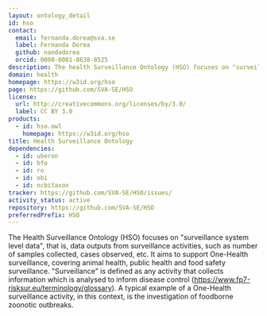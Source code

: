 ```yaml
---
layout: ontology_detail
id: hso
contact:
  email: fernanda.dorea@sva.se
  label: Fernanda Dorea
  github: nandadorea
  orcid: 0000-0001-8638-8525
description: The health Surveillance Ontology (HSO) focuses on "surveillance system level data", that is, data outputs from surveillance activities, such as number of samples collected, cases observed, etc. It aims to support One-Health surveillance, covering animal health, public health and food safety surveillance.
domain: health
homepage: https://w3id.org/hso
page: https://github.com/SVA-SE/HSO
license:
  url: http://creativecommons.org/licenses/by/3.0/
  label: CC BY 3.0
products:
  - id: hso.owl
    homepage: https://w3id.org/hso
title: Health Surveillance Ontology
dependencies:
  - id: uberon
  - id: bfo
  - id: ro
  - id: obi
  - id: ncbitaxon
tracker: https://github.com/SVA-SE/HSO/issues/
activity_status: active
repository: https://github.com/SVA-SE/HSO
preferredPrefix: HSO
---
```


The Health Surveillance Ontology (HSO) focuses on "surveillance system level data", that is, data outputs from surveillance activities, such as number of samples collected, cases observed, etc. It aims to support One-Health surveillance, covering animal health, public health and food safety surveillance. "Surveillance" is defined as any activity that collects information which is analysed to inform disease control (https://www.fp7-risksur.eu/terminology/glossary). A typical example of a One-Health surveillance activity, in this context, is the investigation of foodborne zoonotic outbreaks.
